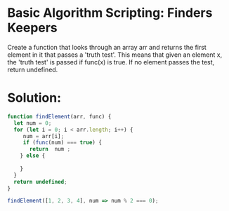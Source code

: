 # Basic Algorithm Scripting: Finders Keepers
Create a function that looks through an array arr and returns the first element in it that passes a 'truth test'. This means that given an element x, the 'truth test' is passed if func(x) is true. If no element passes the test, return undefined.
# Solution:
```javascript
function findElement(arr, func) {
  let num = 0;
  for (let i = 0; i < arr.length; i++) {
     num = arr[i];
     if (func(num) === true) {
       return  num ;
    } else {
      
    }
  }
  return undefined;
}

findElement([1, 2, 3, 4], num => num % 2 === 0);
```



  